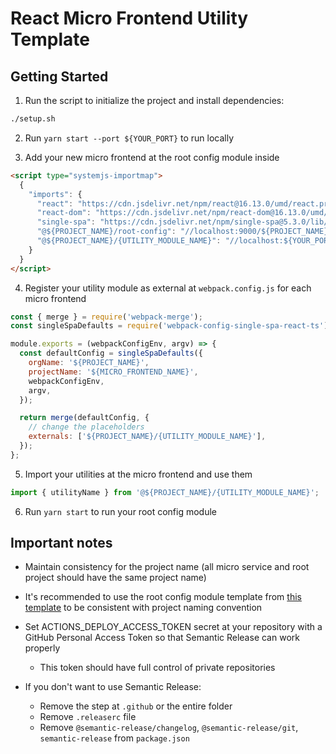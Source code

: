 # React Micro Frontend Utility Template

## Getting Started

1. Run the script to initialize the project and install dependencies:

```bash
./setup.sh
```

2. Run `yarn start --port ${YOUR_PORT}` to run locally

3. Add your new micro frontend at the root config module inside

```html
<script type="systemjs-importmap">
  {
    "imports": {
      "react": "https://cdn.jsdelivr.net/npm/react@16.13.0/umd/react.production.min.js",
      "react-dom": "https://cdn.jsdelivr.net/npm/react-dom@16.13.0/umd/react-dom.production.min.js",
      "single-spa": "https://cdn.jsdelivr.net/npm/single-spa@5.3.0/lib/system/single-spa.min.js",
      "@${PROJECT_NAME}/root-config": "//localhost:9000/${PROJECT_NAME}-root-config.js",
      "@${PROJECT_NAME}/{UTILITY_MODULE_NAME}": "//localhost:${YOUR_PORT}/${PROJECT_NAME}-{UTILITY_MODULE_NAME}.js"
    }
  }
</script>
```

4. Register your utility module as external at `webpack.config.js` for each micro frontend

```js
const { merge } = require('webpack-merge');
const singleSpaDefaults = require('webpack-config-single-spa-react-ts');

module.exports = (webpackConfigEnv, argv) => {
  const defaultConfig = singleSpaDefaults({
    orgName: '${PROJECT_NAME}',
    projectName: '${MICRO_FRONTEND_NAME}',
    webpackConfigEnv,
    argv,
  });

  return merge(defaultConfig, {
    // change the placeholders
    externals: ['${PROJECT_NAME}/{UTILITY_MODULE_NAME}'],
  });
};
```

5. Import your utilities at the micro frontend and use them

```js
import { utilityName } from '@${PROJECT_NAME}/{UTILITY_MODULE_NAME}';
```

6. Run `yarn start` to run your root config module

## Important notes

- Maintain consistency for the project name (all micro service and root project should have the same project name)

- It's recommended to use the root config module template from [this template](https://github.com/edwardramirez31/micro-frontend-root-template) to be consistent with project naming convention

- Set ACTIONS_DEPLOY_ACCESS_TOKEN secret at your repository with a GitHub Personal Access Token so that Semantic Release can work properly

  - This token should have full control of private repositories

- If you don't want to use Semantic Release:

  - Remove the step at `.github` or the entire folder
  - Remove `.releaserc` file
  - Remove `@semantic-release/changelog`, `@semantic-release/git`, `semantic-release` from `package.json`
